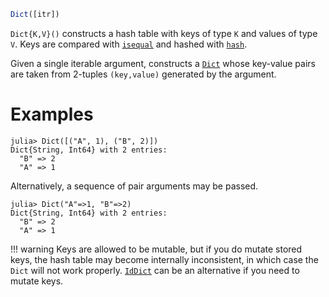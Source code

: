 ```julia
Dict([itr])
```

`Dict{K,V}()` constructs a hash table with keys of type `K` and values of type `V`. Keys are compared with [`isequal`](@ref) and hashed with [`hash`](@ref).

Given a single iterable argument, constructs a [`Dict`](@ref) whose key-value pairs are taken from 2-tuples `(key,value)` generated by the argument.

# Examples

```jldoctest
julia> Dict([("A", 1), ("B", 2)])
Dict{String, Int64} with 2 entries:
  "B" => 2
  "A" => 1
```

Alternatively, a sequence of pair arguments may be passed.

```jldoctest
julia> Dict("A"=>1, "B"=>2)
Dict{String, Int64} with 2 entries:
  "B" => 2
  "A" => 1
```

!!! warning
    Keys are allowed to be mutable, but if you do mutate stored keys, the hash table may become internally inconsistent, in which case the `Dict` will not work properly. [`IdDict`](@ref) can be an alternative if you need to mutate keys.


